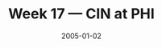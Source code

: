 ---
layout: game
title: Week 17 — CIN at PHI
season: 2004
game_id: 2004_17_CIN_PHI
week: 17
date: 2005-01-02
home_team: PHI
away_team: CIN
final_home: 10
final_away: 38
pbp_url: /assets/data/pbp/2004/2004_17_CIN_PHI.csv.gz
---